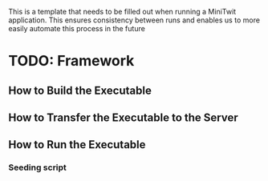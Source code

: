 This is a template that needs to be filled out when running a MiniTwit application. This ensures consistency between runs and enables us to more easily automate this process in the future

# TODO: Framework

## How to Build the Executable

## How to Transfer the Executable to the Server

## How to Run the Executable

### Seeding script
